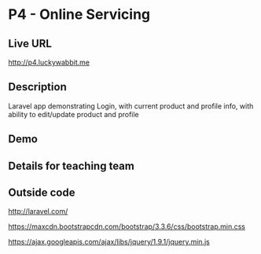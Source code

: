 # P4 - Online Servicing

## Live URL
http://p4.luckywabbit.me

## Description
Laravel app demonstrating Login, with current product and profile info, with ability to edit/update product and profile  

## Demo


## Details for teaching team


## Outside code

http://laravel.com/

https://maxcdn.bootstrapcdn.com/bootstrap/3.3.6/css/bootstrap.min.css

https://ajax.googleapis.com/ajax/libs/jquery/1.9.1/jquery.min.js


